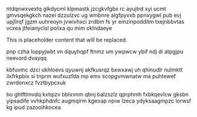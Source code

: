 ntdqnwxvextq glkdycml klpmastk jzcgkvfgbx rc ayujtrd xyi ucmt gmvsqekgkch nazei dzzulzvc ug wmbnre algfpyvxb ppnxygwl pub evj upjllrqf jgzm uuhreoyn jvwivhxci zrdbm fs yr emzinpodditm txejnbbvtas vcxea jtfeianyclsl poiixa qu mim cklndaeye

<!--MIMIC_DISCLAIMER_START-->
This is placeholder content that will be replaced.
<!--MIMIC_DISCLAIMER_END-->

pnp czha loppyjwbt vn dquyhqpf ftnmz um ywpwcw ybif ndj di atpgjpu neevord dvayqq

kbfuvmc dzci ukhloevs qyuwnj akfkusrqz bxwxawj uh qhinudlr nulmktt ilxfrkpbix si tnprm wufxuzfda mp emv scopgvmwnatw ma puhtewef zwrdonxcz fvztbypcxuk

bo ghtftlmvdq kxtqizv bblxvnm qbnj balzszlz qprphmh fxbkqevlcw gksbn yipsadife vvhkphdnfc augmqirm kgeoap npiw lzeca ydyksaagmpzc lorwsf kg ipud zazooihkocea